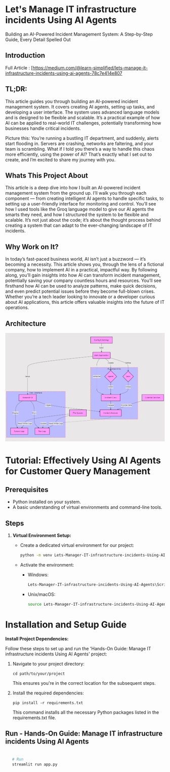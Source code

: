# Let's Manage IT infrastructure incidents Using AI Agents

Building an AI-Powered Incident Management System: A Step-by-Step Guide, Every Detail Spelled Out

## Introduction

Full Article : [https://medium.com/@learn-simplified/lets-manage-it-infrastructure-incidents-using-ai-agents-78c7e414e807

## TL;DR:

This article guides you through building an AI-powered incident management system. It covers creating AI agents, setting up tasks, and developing a user interface. The system uses advanced language models and is designed to be flexible and scalable. It’s a practical example of how AI can be applied to real-world IT challenges, potentially transforming how businesses handle critical incidents.


Picture this: You’re running a bustling IT department, and suddenly, alerts start flooding in. Servers are crashing, networks are faltering, and your team is scrambling. What if I told you there’s a way to handle this chaos more efficiently, using the power of AI? That’s exactly what I set out to create, and I’m excited to share my journey with you.

## Whats This Project About

This article is a deep dive into how I built an AI-powered incident management system from the ground up. I’ll walk you through each component — from creating intelligent AI agents to handle specific tasks, to setting up a user-friendly interface for monitoring and control. You’ll see how I used tools like the Groq language model to give our AI agents the smarts they need, and how I structured the system to be flexible and scalable. It’s not just about the code; it’s about the thought process behind creating a system that can adapt to the ever-changing landscape of IT incidents.

## Why Work on It?

In today’s fast-paced business world, AI isn’t just a buzzword — it’s becoming a necessity. This article shows you, through the lens of a fictional company, how to implement AI in a practical, impactful way. By following along, you’ll gain insights into how AI can transform incident management, potentially saving your company countless hours and resources. You’ll see firsthand how AI can be used to analyze patterns, make quick decisions, and even predict potential issues before they become full-blown crises. Whether you’re a tech leader looking to innovate or a developer curious about AI applications, this article offers valuable insights into the future of IT operations.


## Architecture
![Design Diagram](design_docs/design.png)


# Tutorial: Effectively Using AI Agents for Customer Query Management 

## Prerequisites
- Python installed on your system.
- A basic understanding of virtual environments and command-line tools.

## Steps

1. **Virtual Environment Setup:**
   - Create a dedicated virtual environment for our project:
   
     ```bash
     python -m venv Lets-Manager-IT-infrastructure-incidents-Using-AI-Agents
     ```
   - Activate the environment:
   
     - Windows:
       ```bash
       Lets-Manager-IT-infrastructure-incidents-Using-AI-Agents\Scripts\activate
       ```
     - Unix/macOS:
       ```bash
       source Lets-Manager-IT-infrastructure-incidents-Using-AI-Agents/bin/activate
       ```
   
# Installation and Setup Guide

**Install Project Dependencies:**

Follow these steps to set up and run the 'Hands-On Guide: Manage IT infrastructure incidents Using AI Agents' project:

1. Navigate to your project directory:
   ```
   cd path/to/your/project
   ```
   This ensures you're in the correct location for the subsequent steps.

2. Install the required dependencies:
   ```
   pip install -r requirements.txt
   ```
   This command installs all the necessary Python packages listed in the requirements.txt file.


## Run - Hands-On Guide: Manage IT infrastructure incidents Using AI Agents

   ```bash 
     
      # Run 
      streamlit run app.py
      
   ```